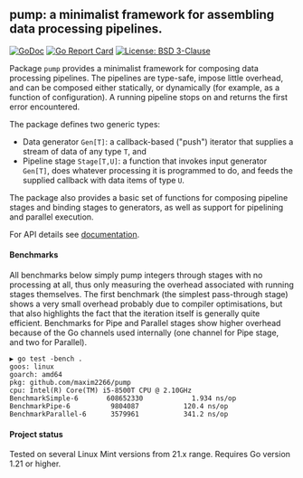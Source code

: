 ## pump: a minimalist framework for assembling data processing pipelines.

[![GoDoc](https://godoc.org/github.com/maxim2266/pump?status.svg)](https://godoc.org/github.com/maxim2266/pump)
[![Go Report Card](https://goreportcard.com/badge/github.com/maxim2266/pump)](https://goreportcard.com/report/github.com/maxim2266/pump)
[![License: BSD 3-Clause](https://img.shields.io/badge/License-BSD_3--Clause-yellow.svg)](https://opensource.org/licenses/BSD-3-Clause)

Package `pump` provides a minimalist framework for composing data processing pipelines.
The pipelines are type-safe, impose little overhead, and can be composed either statically,
or dynamically (for example, as a function of configuration). A running pipeline stops on and
returns the first error encountered.

The package defines two generic types:

  - Data generator `Gen[T]`: a callback-based ("push") iterator that supplies a stream of data of
    any type `T`, and
  - Pipeline stage `Stage[T,U]`: a function that invokes input generator `Gen[T]`, does whatever processing
    it is programmed to do, and feeds the supplied callback with data items of type `U`.

The package also provides a basic set of functions for composing pipeline stages and binding stages
to generators, as well as support for pipelining and parallel execution.

For API details see [documentation](https://godoc.org/github.com/maxim2266/pump).

#### Benchmarks
All benchmarks below simply pump integers through stages with no processing at all, thus only
measuring the overhead associated with running stages themselves. The first benchmark (the simplest
pass-through stage) shows a very small overhead probably due to compiler optimisations, but that
also highlights the fact that the iteration itself is generally quite efficient. Benchmarks
for Pipe and Parallel stages show higher overhead because of the Go channels used internally
(one channel for Pipe stage, and two for Parallel).
```
▶ go test -bench .
goos: linux
goarch: amd64
pkg: github.com/maxim2266/pump
cpu: Intel(R) Core(TM) i5-8500T CPU @ 2.10GHz
BenchmarkSimple-6     	608652330	         1.934 ns/op
BenchmarkPipe-6       	 9804087	       120.4 ns/op
BenchmarkParallel-6   	 3579961	       341.2 ns/op
```

#### Project status
Tested on several Linux Mint versions from 21.x range. Requires Go version 1.21 or higher.
